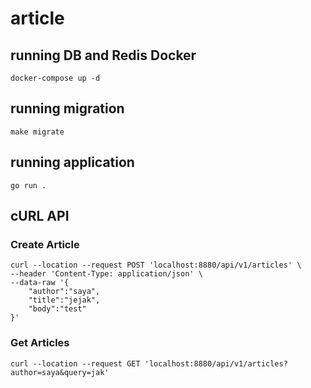 # article

## running DB and Redis Docker
```
docker-compose up -d
```

## running migration
```
make migrate
```

## running application
```
go run .
```

## cURL API
### Create Article
```
curl --location --request POST 'localhost:8880/api/v1/articles' \
--header 'Content-Type: application/json' \
--data-raw '{
    "author":"saya",
    "title":"jejak",
    "body":"test"
}'
```

### Get Articles
```
curl --location --request GET 'localhost:8880/api/v1/articles?author=saya&query=jak'
```